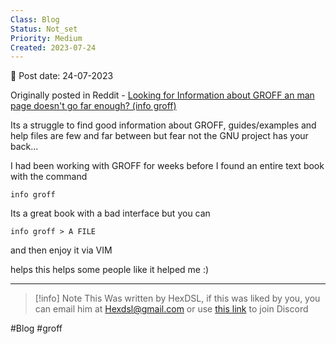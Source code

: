 ```yaml
---
Class: Blog
Status: Not_set
Priority: Medium
Created: 2023-07-24
---
```


📆 Post date: 24-07-2023

Originally posted in Reddit - [Looking for Information about GROFF an man page doesn't go far enough? (info groff)](https://www.reddit.com/r/groff/comments/aajayy/looking_for_information_about_groff_an_man_page/)

Its a struggle to find good information about GROFF, guides/examples and help files are few and far between but fear not the GNU project has your back...

I had been working with GROFF for weeks before I found an entire text book with the command

```
info groff
```

Its a great book with a bad interface but you can
```
info groff > A FILE
```
and then enjoy it via VIM

helps this helps some people like it helped me :)

---

> [!info] Note
> This Was written by HexDSL, if this was liked by you, you can email him at [Hexdsl@gmail.com](mailto:hexdsl@gmail.com) or use [this link](https://discord.hexdsl.com) to join Discord

#Blog #groff